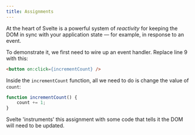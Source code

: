 ```yaml
---
title: Assignments
---
```


At the heart of Svelte is a powerful system of *reactivity* for keeping the DOM in sync with your application state — for example, in response to an event.

To demonstrate it, we first need to wire up an event handler. Replace line 9 with this:

```html
<button on:click={incrementCount} />
```

Inside the `incrementCount` function, all we need to do is change the value of `count`:

```js
function incrementCount() {
	count += 1;
}
```

Svelte 'instruments' this assignment with some code that tells it the DOM will need to be updated.
